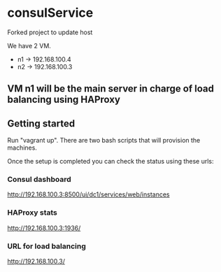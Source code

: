 # consulService
Forked project to update host

We have 2 VM.

- n1 -> 192.168.100.4
- n2 -> 192.168.100.3

## VM n1 will be the main server in charge of load balancing using HAProxy

## Getting started

Run "vagrant up". There are two bash scripts that will provision the machines.

Once the setup is completed you can check the status using these urls:

### Consul dashboard
http://192.168.100.3:8500/ui/dc1/services/web/instances

### HAProxy stats
http://192.168.100.3:1936/

### URL for load balancing
http://192.168.100.3/

